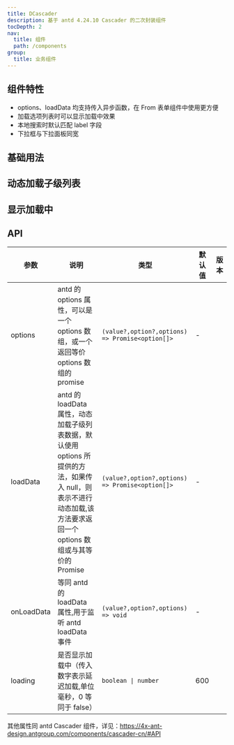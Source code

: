 ```yaml
---
title: DCascader
description: 基于 antd 4.24.10 Cascader 的二次封装组件
tocDepth: 2
nav:
  title: 组件
  path: /components
group:
  title: 业务组件
---
```


## 组件特性

- options、loadData 均支持传入异步函数，在 From 表单组件中使用更方便
- 加载选项列表时可以显示加载中效果
- 本地搜索时默认匹配 label 字段
- 下拉框与下拉面板同宽

## 基础用法

<code src="./demos/basicDemo.tsx"  title="基础用法" description="默认开启异步加载,自动加载子级列表,加载时会显示加载中效果"></code>

## 动态加载子级列表

<code src="./demos/loadChildrenDemo.tsx" title="动态加载子级列表" description="loadData属性用于开启动态加载，默认使用options提供的方法,传入null表示不开启态加载"></code>

## 显示加载中

<code src="./demos/loadingDemo.tsx" title="显示加载中" description="设置loading属性即可在远程搜索时显示加载中，支持延迟显示，默认600毫秒，传入false或0表示不显示（loading效果目前对下拉列表无效）"></code>

## API

| 参数       | 说明                                                                                                                                                                | 类型                                            | 默认值 | 版本 |
| ---------- | ------------------------------------------------------------------------------------------------------------------------------------------------------------------- | ----------------------------------------------- | ------ | ---- |
| options    | antd 的 options 属性，可以是一个 options 数组，或一个返回等价 options 数组的 promise                                                                                | `(value?,option?,options) => Promise<option[]>` | -      |      |
| loadData   | antd 的 loadData 属性，动态加载子级列表数据，默认使用 options 所提供的方法，如果传入 null，则表示不进行动态加载,该方法要求返回一个 options 数组或与其等价的 Promise | `(value?,option?,options) => Promise<option[]>` | -      |      |
| onLoadData | 等同 antd 的 loadData 属性,用于监听 antd loadData 事件                                                                                                              | `(value?,option?,options) => void`              | -      |      |
| loading    | 是否显示加载中（传入数字表示延迟加载,单位毫秒，0 等同于 false）                                                                                                     | `boolean \| number`                             | 600    |      |

其他属性同 antd Cascader 组件，详见：https://4x-ant-design.antgroup.com/components/cascader-cn/#API
